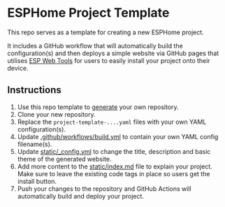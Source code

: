 # ESPHome Project Template

This repo serves as a template for creating a new ESPHome project.

It includes a GitHub workflow that will automatically build the configuration(s) and then deploys a simple 
website via GitHub pages that utilises [ESP Web Tools](https://esphome.github.io/esp-web-tools/) for users to 
easily install your project onto their device.

## Instructions

1. Use this repo template to [generate](https://github.com/esphome/esphome-project-template/generate) your own repository.
2. Clone your new repository.
3. Replace the `project-template-....yaml` files with your own YAML configuration(s).
4. Update [.github/workflows/build.yml](.github/workflows/build.yml) to contain your own YAML config filename(s).
5. Update [static/_config.yml](static/_config.yml) to change the title, description and basic theme of the generated website.
6. Add more content to the [static/index.md](static/index.md) file to explain your project.
    Make sure to leave the existing code tags in place so users get the install button.
7. Push your changes to the repository and GitHub Actions will automatically build and deploy your project.
